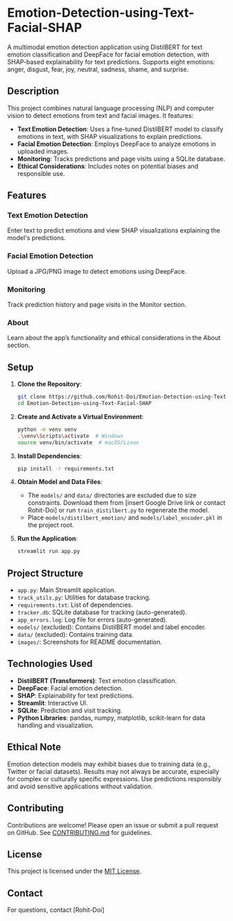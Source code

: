 # Emotion-Detection-using-Text-Facial-SHAP



A multimodal emotion detection application using DistilBERT for text emotion classification and DeepFace for facial emotion detection, with SHAP-based explainability for text predictions. Supports eight emotions: anger, disgust, fear, joy, neutral, sadness, shame, and surprise.

## Description

This project combines natural language processing (NLP) and computer vision to detect emotions from text and facial images. It features:

- **Text Emotion Detection**: Uses a fine-tuned DistilBERT model to classify emotions in text, with SHAP visualizations to explain predictions.
- **Facial Emotion Detection**: Employs DeepFace to analyze emotions in uploaded images.
- **Monitoring**: Tracks predictions and page visits using a SQLite database.
- **Ethical Considerations**: Includes notes on potential biases and responsible use.

## Features

### Text Emotion Detection

Enter text to predict emotions and view SHAP visualizations explaining the model's predictions.

### Facial Emotion Detection

Upload a JPG/PNG image to detect emotions using DeepFace.

### Monitoring
Track prediction history and page visits in the Monitor section.

### About
Learn about the app’s functionality and ethical considerations in the About section.

## Setup

1. **Clone the Repository**:
   ```bash
   git clone https://github.com/Rohit-Doi/Emotion-Detection-using-Text-Facial-SHAP.git
   cd Emotion-Detection-using-Text-Facial-SHAP
   ```

2. **Create and Activate a Virtual Environment**:
   ```bash
   python -m venv venv
   .\venv\Scripts\activate  # Windows
   source venv/bin/activate  # macOS/Linux
   ```

3. **Install Dependencies**:
   ```bash
   pip install -r requirements.txt
   ```

4. **Obtain Model and Data Files**:
   - The `models/` and `data/` directories are excluded due to size constraints. Download them from [insert Google Drive link or contact Rohit-Doi] or run `train_distilbert.py` to regenerate the model.
   - Place `models/distilbert_emotion/` and `models/label_encoder.pkl` in the project root.

5. **Run the Application**:
   ```bash
   streamlit run app.py
   ```

## Project Structure

- `app.py`: Main Streamlit application.
- `track_utils.py`: Utilities for database tracking.
- `requirements.txt`: List of dependencies.
- `tracker.db`: SQLite database for tracking (auto-generated).
- `app_errors.log`: Log file for errors (auto-generated).
- `models/` (excluded): Contains DistilBERT model and label encoder.
- `data/` (excluded): Contains training data.
- `images/`: Screenshots for README documentation.

## Technologies Used

- **DistilBERT (Transformers)**: Text emotion classification.
- **DeepFace**: Facial emotion detection.
- **SHAP**: Explainability for text predictions.
- **Streamlit**: Interactive UI.
- **SQLite**: Prediction and visit tracking.
- **Python Libraries**: pandas, numpy, matplotlib, scikit-learn for data handling and visualization.

## Ethical Note

Emotion detection models may exhibit biases due to training data (e.g., Twitter or facial datasets). Results may not always be accurate, especially for complex or culturally specific expressions. Use predictions responsibly and avoid sensitive applications without validation.

## Contributing

Contributions are welcome! Please open an issue or submit a pull request on GitHub. See [CONTRIBUTING.md](CONTRIBUTING.md) for guidelines.

## License

This project is licensed under the [MIT License](LICENSE).

## Contact

For questions, contact [Rohit-Doi]
